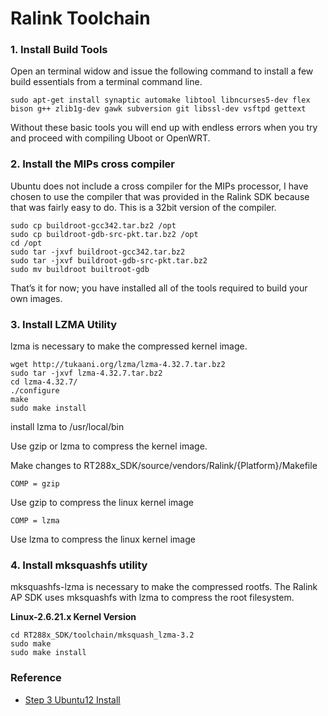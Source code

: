 # Ralink Toolchain

### 1. Install Build Tools

Open an terminal widow and issue the following command to install a few build essentials from a terminal command line.

```
sudo apt-get install synaptic automake libtool libncurses5-dev flex bison g++ zlib1g-dev gawk subversion git libssl-dev vsftpd gettext
```

Without these basic tools you will end up with endless errors when you try and proceed with compiling Uboot or OpenWRT.

### 2. Install the MIPs cross compiler

Ubuntu does not include a cross compiler for the MIPs processor, I have chosen to use the compiler that was provided in the Ralink SDK because that was fairly easy to do. This is a 32bit version of the compiler.

```
sudo cp buildroot-gcc342.tar.bz2 /opt
sudo cp buildroot-gdb-src-pkt.tar.bz2 /opt
cd /opt
sudo tar -jxvf buildroot-gcc342.tar.bz2
sudo tar -jxvf buildroot-gdb-src-pkt.tar.bz2
sudo mv buildroot builtroot-gdb
```

That’s it for now; you have installed all of the tools required to build your own images.

### 3. Install LZMA Utility

lzma is necessary to make the compressed kernel image.

```
wget http://tukaani.org/lzma/lzma-4.32.7.tar.bz2
sudo tar -jxvf lzma-4.32.7.tar.bz2
cd lzma-4.32.7/
./configure
make
sudo make install
```

install lzma to /usr/local/bin

Use gzip or lzma to compress the kernel image.

Make changes to RT288x_SDK/source/vendors/Ralink/{Platform}/Makefile

```
COMP = gzip
```

Use gzip to compress the linux kernel image

```
COMP = lzma
```

Use lzma to compress the linux kernel image

### 4. Install mksquashfs utility

mksquashfs-lzma is necessary to make the compressed rootfs. The Ralink AP SDK uses mksquashfs with lzma to compress the root filesystem.

**Linux-2.6.21.x Kernel Version**

```
cd RT288x_SDK/toolchain/mksquash_lzma-3.2
sudo make
sudo make install
```


### Reference

* [Step 3 Ubuntu12 Install](http://www.dnclabs.com/?p=1321)
